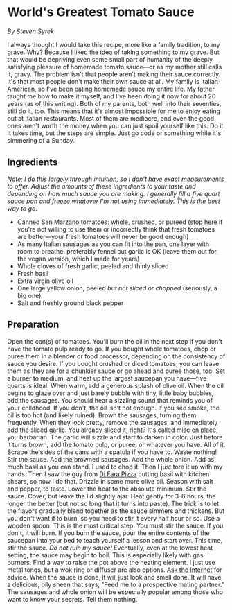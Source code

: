 # World's Greatest Tomato Sauce

_By Steven Syrek_

I always thought I would take this recipe, more like a family tradition, to my grave. Why? Because I liked the idea of taking something to my grave. But that would be depriving even some small part of humanity of the deeply satisfying pleasure of homemade tomato sauce—or as my mother still calls it, gravy. The problem isn't that people aren't making their sauce correctly. It's that most people don't make their own sauce at all. My family is Italian-American, so I've been eating homemade sauce my entire life. My father taught me how to make it myself, and I've been doing it now for about 20 years (as of this writing). Both of my parents, both well into their seventies, still do it, too. This means that it's almost impossible for me to enjoy eating out at Italian restaurants. Most of them are mediocre, and even the good ones aren't worth the money when you can just spoil yourself like this. Do it. It takes time, but the steps are simple. Just go code or something while it's simmering of a Sunday.

## Ingredients

_Note: I do this largely through intuition, so I don't have exact measurements to offer. Adjust the amounts of these ingredients to your taste and depending on how much sauce you are making. I generally fill a five quart sauce pan and freeze whatever I'm not using immediately. This is the best way to go._

- Canned San Marzano tomatoes: whole, crushed, or pureed (stop here if you're not willing to use them or incorrectly think that fresh tomatoes are better—your fresh tomatoes will never be good enough)
- As many Italian sausages as you can fit into the pan, one layer with room to breathe, preferably fennel but garlic is OK (leave them out for the vegan version, which I made for years)
- Whole cloves of fresh garlic, peeled and thinly sliced
- Fresh basil
- Extra virgin olive oil
- One large yellow onion, peeled _but not sliced or chopped_ (seriously, a big one)
- Salt and freshly ground black pepper

## Preparation

Open the can(s) of tomatoes. You'll burn the oil in the next step if you don't have the tomato pulp ready to go. If you bought whole tomatoes, chop or puree them in a blender or food processor, depending on the consistency of sauce you desire. If you bought crushed or diced tomatoes, you can leave them as they are for a chunkier sauce or go ahead and puree those, too. Set a burner to medium, and heat up the largest saucepan you have—five quarts is ideal. When warm, add a generous splash of olive oil. When the oil begins to glaze over and just barely bubble with tiny, little baby bubbles, add the sausages. You should hear a sizzling sound that reminds you of your childhood. If you don't, the oil isn't hot enough. If you see smoke, the oil is too hot (and likely ruined). Brown the sausages, turning them frequently. When they look pretty, remove the sausages, and immediately add the sliced garlic. You already sliced it, right? It's called [mise en place](https://en.wikipedia.org/wiki/Mise_en_place), you barbarian. The garlic will sizzle and start to darken in color. Just before it turns brown, add the tomato pulp, or puree, or whatever you have. All of it. Scrape the sides of the cans with a spatula if you have to. Waste nothing! Stir the sauce. Add the browned sausages. Add the whole onion. Add as much basil as you can stand. I used to chop it. Then I just tore it up with my hands. Then I saw the guy from [Di Fara Pizza](http://www.difarany.com/) cutting basil with kitchen shears, so now I do that. Drizzle in some more olive oil. Season with salt and pepper, to taste. Lower the heat to the absolute minimum. Stir the sauce. Cover, but leave the lid slightly ajar. Heat gently for 3-6 hours, the longer the better (but not so long that it turns into paste). The trick is to let the flavors gradually blend together as the sauce simmers and thickens. But you don't want it to burn, so you need to stir it every half hour or so. Use a wooden spoon. This is the most critical step. You must stir the sauce. If you don't, it will burn. If you burn the sauce, pour the entire contents of the saucepan into your bed to teach yourself a lesson and start over. This time, stir the sauce. _Do not ruin my sauce!_ Eventually, even at the lowest heat setting, the sauce may begin to boil. This is especially likely with gas burners. Find a way to raise the pot above the heating element. I just use metal tongs, but a wok ring or diffuser are also options. [Ask the Internet](https://www.chowhound.com/post/stove-burner-smaller-665499) for advice. When the sauce is done, it will just look and smell done. It will have a delicious, oily sheen that says, "Feed me to a prospective mating partner." The sausages and whole onion will be especially popular among those who want to know your secrets. Tell them nothing.
